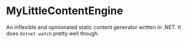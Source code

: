 # MyLittleContentEngine

An inflexible and opinionated static content generator written in .NET. It does `dotnet watch` pretty well though.